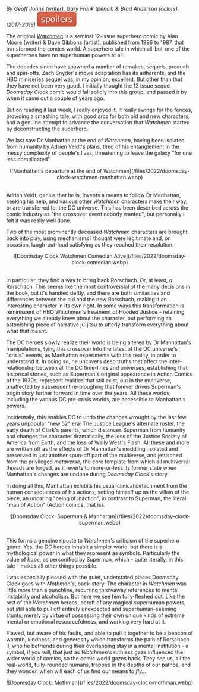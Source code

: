 <!--
.. title: Doomsday Clock
.. slug: doomsday-clock
.. date: 2022-09-22 20:57:55 UTC-05:00
.. tags: media, fiction, book, comic, science-fiction, moore
-->

*By Geoff Johns (writer), Gary Frank (pencil) & Brad Anderson (colors). (2017-2019)*
![Spoilers](/files/spoilers.svg)

The original [*Watchmen*](https://archive.org/details/Watchmen1987) is a
seminal 12-issue superhero comic by Alan Moore (writer) & Dave Gibbons
(artist), published from 1986 to 1987, that transformed the comics world. A
superhero tale in which all-but-one of the superheroes have no superhuman
powers at all.

The decades since have spawned a number of remakes, sequels, prequels and
spin-offs. Zach Snyder's movie adaptation has its adherents, and the HBO
miniseries sequel was, in my opinion, excellent. But other than that they have
not been very good. I initially thought the 12 issue sequel *Doomsday Clock*
comic would fall solidly into this group, and passed it by when it came out
a couple of years ago.

But on reading it last week, I really enjoyed it. It really swings for the
fences, providing a smashing tale, with good arcs for both old and new
characters, and a genuine attempt to advance the conversation that *Watchmen*
started by deconstructing the superhero.

We last saw Dr Manhattan at the end of *Watchmen*, having been isolated from
humanity by Adrien Veidt's plans, tired of his entanglement in the messy
complexity of people's lives, threatening to leave the galaxy "for one less
complicated".

<center>
![Manhattan's departure at the end of Watchmen](/files/2022/doomsday-clock-watchmen-manhattan.webp)
</center>
<br />

Adrian Veidt, genius that he is, invents a means to follow Dr Manhattan,
seeking his help, and various other *Watchmen* characters make their way, or
are transferred to, the DC universe. This has been described across the comic
industry as "the crossover event nobody wanted", but personally I felt it was
really well done.

Two of the most prominently deceased *Watchmen* characters are brought back
into play, using mechanisms I thought were legitimate and, on occasion,
laugh-out-loud satisfying as they reached their resolution.

<center>
![Doomsday Clock Watchmen Comedian Alive](/files/2022/doomsday-clock-comedian.webp)
</center>
<br />

In particular, they find a way to bring back Rorschach. Or, at least, *a*
Rorschach. This seems like the most controversial of the many decisions in the
book, but it's handled deftly, and there are both similarities and differences
between the old and the new Rorschach, making it an interesting character in
its own right. In some ways this transformation is reminiscent of HBO
Watchmen's treatment of Hooded Justice - retaining everything we already knew
about the character, but performing an astonishing piece of narrative ju-jitsu
to utterly transform everything about what that meant.

The DC heroes slowly realize their world is being altered by Dr Manhattan's
manipulations, tying this crossover into the latest of the DC universe's
"crisis" events, as Manhattan experiments with this reality, in order to
understand it. In doing so, he uncovers deep truths that affect the
inter-relationship between all the DC time-lines and universes, establishing
that historical stories, such as Superman's original appearance in Action
Comics of the 1930s, represent realities that still exist, out in the
multiverse, unaffected by subsequent re-ploughing that forever drives
Superman's origin story further forward in time over the years. All these
worlds, including the various DC pre-crisis worlds, are accessible to
Manhattan's powers.

Incidentally, this enables DC to undo the changes wrought by the last few
years unpopular "new 52" era: The Justice League's alternate roster, the early
death of Clark's parents, which distances Superman from humanity and changes
the character dramatically, the loss of the Justice Society of America from
Earth, and the loss of Wally West's Flash. All these and more are written off
as the effects of Dr Manhattan's meddling, isolated and preserved in just
another spun-off part of the multiverse, and jettisoned from the privileged
*metaverse*, the core template from which all multiversal threads are forged,
as it reverts to more-or-less its former state when Manhattan's changes are
undone during *Doomsday Clock*'s story.

In doing all this, Manhattan exhibits his usual clinical detachment from the
human consequences of his actions, setting himself up as the villain of the
piece, an uncaring "being of inaction", in contrast to Superman, the literal
"man of Action" (Action comics, that is).

<center>
![Doomsday Clock: Superman & Manhattan](/files/2022/doomsday-clock-superman.webp)
</center>
<br />

This forms a genuine riposte to *Watchmen's* criticism of the superhero genre.
Yes, the DC heroes inhabit a simpler world, but there is a mythological power
in what they represent as symbols. Particularly the value of *hope*, as
personified by Superman, which - quite literally, in this tale - makes all
other things possible.

I was especially pleased with the quiet, understated places Doomsday Clock goes
with *Mothman's*, back-story. The character in *Watchmen* was little more than
a punchline, recurring throwaway references to mental instability and
alcoholism. But here we see him fully-fleshed out. Like the rest of the
*Watchmen* heroes, bereft of any magical superhuman powers, but still able to
pull off entirely unexpected and superhuman-seeming stunts, merely by virtue of
possessing their own unique kinds of extreme mental or emotional
resourcefulness, and working very hard at it.

Flawed, but aware of his faults, and able to pull it together to be a beacon of
warmth, kindness, and generosity which transforms the path of Rorschach II, who
he befriends during their overlapping stay in a mental institution - a symbol,
if you will, that just as *Watchmen's* ruthless gaze influenced the wider world
of comics, so the comic world gazes back. They see us, all the real-world,
fully-rounded humans, trapped in the depths of our pathos, and they wonder,
when will each of us find our means to *fly...*

<center>
![Doomsday Clock: Mothman](/files/2022/doomsday-clock-mothman.webp)
</center>
<br />

